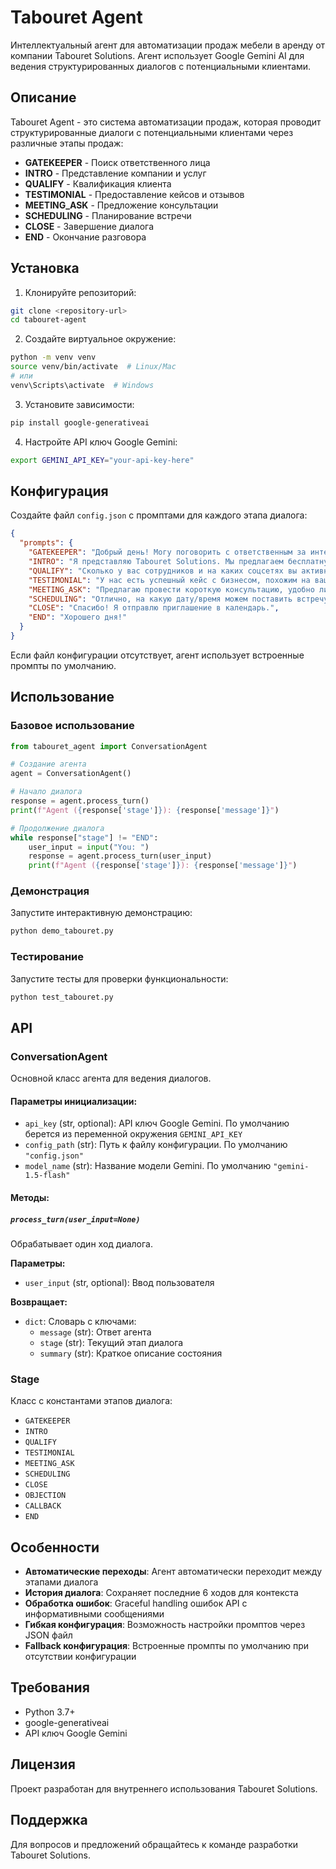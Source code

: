 # Tabouret Agent

Интеллектуальный агент для автоматизации продаж мебели в аренду от компании Tabouret Solutions. Агент использует Google Gemini AI для ведения структурированных диалогов с потенциальными клиентами.

## Описание

Tabouret Agent - это система автоматизации продаж, которая проводит структурированные диалоги с потенциальными клиентами через различные этапы продаж:

- **GATEKEEPER** - Поиск ответственного лица
- **INTRO** - Представление компании и услуг
- **QUALIFY** - Квалификация клиента
- **TESTIMONIAL** - Предоставление кейсов и отзывов
- **MEETING_ASK** - Предложение консультации
- **SCHEDULING** - Планирование встречи
- **CLOSE** - Завершение диалога
- **END** - Окончание разговора

## Установка

1. Клонируйте репозиторий:
```bash
git clone <repository-url>
cd tabouret-agent
```

2. Создайте виртуальное окружение:
```bash
python -m venv venv
source venv/bin/activate  # Linux/Mac
# или
venv\Scripts\activate  # Windows
```

3. Установите зависимости:
```bash
pip install google-generativeai
```

4. Настройте API ключ Google Gemini:
```bash
export GEMINI_API_KEY="your-api-key-here"
```

## Конфигурация

Создайте файл `config.json` с промптами для каждого этапа диалога:

```json
{
  "prompts": {
    "GATEKEEPER": "Добрый день! Могу поговорить с ответственным за интерьер?",
    "INTRO": "Я представляю Tabouret Solutions. Мы предлагаем бесплатную аренду мебели...",
    "QUALIFY": "Сколько у вас сотрудников и на каких соцсетях вы активны?",
    "TESTIMONIAL": "У нас есть успешный кейс с бизнесом, похожим на ваш...",
    "MEETING_ASK": "Предлагаю провести короткую консультацию, удобно ли вам?",
    "SCHEDULING": "Отлично, на какую дату/время можем поставить встречу?",
    "CLOSE": "Спасибо! Я отправлю приглашение в календарь.",
    "END": "Хорошего дня!"
  }
}
```

Если файл конфигурации отсутствует, агент использует встроенные промпты по умолчанию.

## Использование

### Базовое использование

```python
from tabouret_agent import ConversationAgent

# Создание агента
agent = ConversationAgent()

# Начало диалога
response = agent.process_turn()
print(f"Agent ({response['stage']}): {response['message']}")

# Продолжение диалога
while response["stage"] != "END":
    user_input = input("You: ")
    response = agent.process_turn(user_input)
    print(f"Agent ({response['stage']}): {response['message']}")
```

### Демонстрация

Запустите интерактивную демонстрацию:

```bash
python demo_tabouret.py
```

### Тестирование

Запустите тесты для проверки функциональности:

```bash
python test_tabouret.py
```

## API

### ConversationAgent

Основной класс агента для ведения диалогов.

#### Параметры инициализации:
- `api_key` (str, optional): API ключ Google Gemini. По умолчанию берется из переменной окружения `GEMINI_API_KEY`
- `config_path` (str): Путь к файлу конфигурации. По умолчанию `"config.json"`
- `model_name` (str): Название модели Gemini. По умолчанию `"gemini-1.5-flash"`

#### Методы:

##### `process_turn(user_input=None)`
Обрабатывает один ход диалога.

**Параметры:**
- `user_input` (str, optional): Ввод пользователя

**Возвращает:**
- `dict`: Словарь с ключами:
  - `message` (str): Ответ агента
  - `stage` (str): Текущий этап диалога
  - `summary` (str): Краткое описание состояния

### Stage

Класс с константами этапов диалога:
- `GATEKEEPER`
- `INTRO`
- `QUALIFY`
- `TESTIMONIAL`
- `MEETING_ASK`
- `SCHEDULING`
- `CLOSE`
- `OBJECTION`
- `CALLBACK`
- `END`

## Особенности    

- **Автоматические переходы**: Агент автоматически переходит между этапами диалога
- **История диалога**: Сохраняет последние 6 ходов для контекста
- **Обработка ошибок**: Graceful handling ошибок API с информативными сообщениями
- **Гибкая конфигурация**: Возможность настройки промптов через JSON файл
- **Fallback конфигурация**: Встроенные промпты по умолчанию при отсутствии конфигурации

## Требования

- Python 3.7+
- google-generativeai
- API ключ Google Gemini

## Лицензия

Проект разработан для внутреннего использования Tabouret Solutions.

## Поддержка

Для вопросов и предложений обращайтесь к команде разработки Tabouret Solutions.
